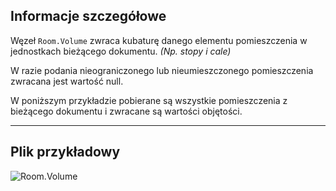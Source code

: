 ## Informacje szczegółowe
Węzeł `Room.Volume` zwraca kubaturę danego elementu pomieszczenia w jednostkach bieżącego dokumentu. _(Np. stopy i cale)_

W razie podania nieograniczonego lub nieumieszczonego pomieszczenia zwracana jest wartość null.

W poniższym przykładzie pobierane są wszystkie pomieszczenia z bieżącego dokumentu i zwracane są wartości objętości.
___
## Plik przykładowy

![Room.Volume](./Revit.Elements.Room.Volume_img.jpg)
